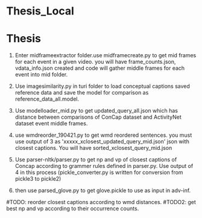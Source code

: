 # Thesis_Local
# Thesis
1. Enter midframeextractor folder.use midframecreate.py to get mid frames for each event in a given video. you will have 
frame_counts.json, vdata_info.json created and code will gather middle frames for each event into mid folder.

2. Use imagesimilarity.py in turi folder to load conceptual captions saved reference data and save the model for 
comparison as reference_data_all.model.

3. Use modelloader_mid.py to get updated_query_all.json which has distance between comparisons of ConCap dataset and 
ActivityNet dataset event middle frames. 

4. use wmdreorder_190421.py to get wmd reordered sentences. you must use output of 3 as 
'xxxxx_xclosest_updated_query_mid.json' json with closest captions. You will have sorted_xclosest_query_mid.json

5. Use parser-nltk/parser.py to get np and vp of closest captions of Concap according to grammer rules defined in parser.py.
Use output of 4 in this process
(pickle_converter.py is written for conversion from pickle3 to pickle2)


5. then use parsed_glove.py to get glove.pickle to use as input in adv-inf.


#TODO: reorder closest captions according to wmd distances.
#TODO2: get best np and vp according to their occurrence counts.


